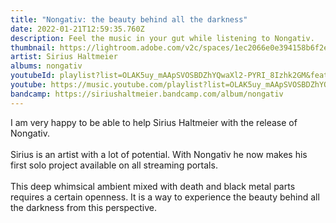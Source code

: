 ```yaml
---
title: "Nongativ: the beauty behind all the darkness"
date: 2022-01-21T12:59:35.760Z
description: Feel the music in your gut while listening to Nongativ.
thumbnail: https://lightroom.adobe.com/v2c/spaces/1ec2066e0e394158b6f2e3b05dec8c21/assets/45030bd5894f24f47aceceec7d5c2d54/revisions/0ac842cda19d97cd5a2feca9489ef335/renditions/3bcd65c3f1ba57e09c08671632d60da1
artist: Sirius Haltmeier
albums: nongativ
youtubeId: playlist?list=OLAK5uy_mAApSVOSBDZhYQwaXl2-PYRI_8Izhk2GM&feature=share
youtube: https://music.youtube.com/playlist?list=OLAK5uy_mAApSVOSBDZhYQwaXl2-PYRI_8Izhk2GM&feature=share
bandcamp: https://siriushaltmeier.bandcamp.com/album/nongativ
---
```

I am very happy to be able to help Sirius Haltmeier with the release of Nongativ. \
\
Sirius is an artist with a lot of potential. With Nongativ he now makes his first solo project available on all streaming portals. \
\
This deep whimsical ambient mixed with death and black metal parts requires a certain openness. It is a way to experience the beauty behind all the darkness from this perspective.